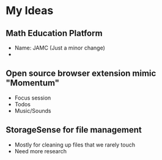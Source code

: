 # My Ideas

## Math Education Platform

- Name: JAMC (Just a minor change)
- 

## Open source browser extension mimic "Momentum"

- Focus session
- Todos
- Music/Sounds

## StorageSense for file management

- Mostly for cleaning up files that we rarely touch
- Need more research
